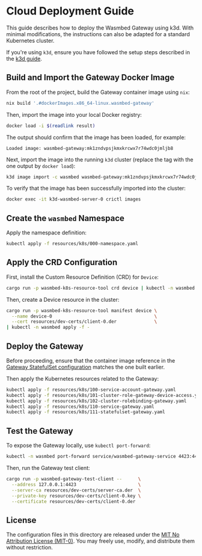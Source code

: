 # Cloud Deployment Guide

This guide describes how to deploy the Wasmbed Gateway using k3d. With minimal
modifications, the instructions can also be adapted for a standard Kubernetes
cluster.

If you're using `k3d`, ensure you have followed the setup steps described in the
[k3d guide][k3d-readme].

[k3d-readme]: ../k3d/README.md

## Build and Import the Gateway Docker Image

From the root of the project, build the Gateway container image using `nix`:

```bash
nix build '.#dockerImages.x86_64-linux.wasmbed-gateway'
```

Then, import the image into your local Docker registry:

```bash
docker load -i $(readlink result)
```

The output should confirm that the image has been loaded, for example:

```
Loaded image: wasmbed-gateway:mk1zndvpsjkmxkrcwx7r74wdc0jmljb8
```

Next, import the image into the running `k3d` cluster (replace the tag with the
one output by `docker load`):

```bash
k3d image import -c wasmbed wasmbed-gateway:mk1zndvpsjkmxkrcwx7r74wdc0jmljb8
```

To verify that the image has been successfully imported into the cluster:

```bash
docker exec -it k3d-wasmbed-server-0 crictl images
```

## Create the `wasmbed` Namespace

Apply the namespace definition:

```bash
kubectl apply -f resources/k8s/000-namespace.yaml
```

## Apply the CRD Configuration

First, install the Custom Resource Definition (CRD) for `Device`:

```bash
cargo run -p wasmbed-k8s-resource-tool crd device | kubectl -n wasmbed apply -f -
```

Then, create a Device resource in the cluster:

```bash
cargo run -p wasmbed-k8s-resource-tool manifest device \
  --name device-0                                      \
  --cert resources/dev-certs/client-0.der              \
| kubectl -n wasmbed apply -f -
```

## Deploy the Gateway

Before proceeding, ensure that the container image reference in the [Gateway
StatefulSet configuration][gateway-statefulset] matches the one built earlier.

Then apply the Kubernetes resources related to the Gateway:

```bash
kubectl apply -f resources/k8s/100-service-account-gateway.yaml
kubectl apply -f resources/k8s/101-cluster-role-gateway-device-access.yaml
kubectl apply -f resources/k8s/102-cluster-rolebinding-gateway.yaml
kubectl apply -f resources/k8s/110-service-gateway.yaml
kubectl apply -f resources/k8s/111-statefulset-gateway.yaml
```

[gateway-statefulset]: 111-gateway-statefulset.yaml

## Test the Gateway

To expose the Gateway locally, use `kubectl port-forward`:

```bash
kubectl -n wasmbed port-forward service/wasmbed-gateway-service 4423:4423
```

Then, run the Gateway test client:

```bash
cargo run -p wasmbed-gateway-test-client --      \
  --address 127.0.0.1:4423                       \
  --server-ca resources/dev-certs/server-ca.der  \
  --private-key resources/dev-certs/client-0.key \
  --certificate resources/dev-certs/client-0.der
```

## License

The configuration files in this directory are released under the [MIT No
Attribution License (MIT-0)][mit-0]. You may freely use, modify, and distribute
them without restriction.

[mit-0]: https://spdx.org/licenses/MIT-0.html
